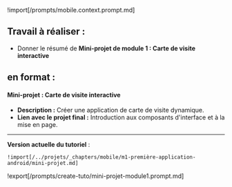 !import[/prompts/mobile.context.prompt.md] 

## **Travail à réaliser :**  


- Donner le résumé de **Mini-projet de module 1 : Carte de visite interactive** 


en format : 
---
#### **Mini-projet : Carte de visite interactive**  
- **Description :** Créer une application de carte de visite dynamique.  
- **Lien avec le projet final :** Introduction aux composants d'interface et à la mise en page.
---



**Version actuelle du tutoriel** :  

```
!import[/../projets/_chapters/mobile/m1-première-application-android/mini-projet.md]
```



!export[/prompts/create-tuto/mini-projet-module1.prompt.md]  
